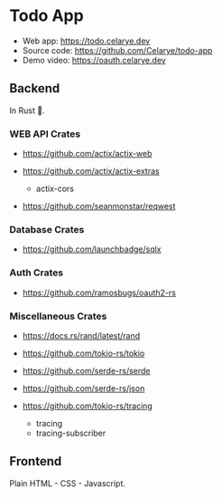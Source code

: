 # Todo App

- Web app: https://todo.celarye.dev
- Source code: https://github.com/Celarye/todo-app
- Demo video: https://oauth.celarye.dev

## Backend

In Rust 🦀.

### WEB API Crates

- https://github.com/actix/actix-web
- https://github.com/actix/actix-extras
	- actix-cors

- https://github.com/seanmonstar/reqwest

### Database Crates

- https://github.com/launchbadge/sqlx

### Auth Crates

- https://github.com/ramosbugs/oauth2-rs

### Miscellaneous Crates

- https://docs.rs/rand/latest/rand

- https://github.com/tokio-rs/tokio

- https://github.com/serde-rs/serde
- https://github.com/serde-rs/json

- https://github.com/tokio-rs/tracing
	- tracing
	- tracing-subscriber

## Frontend

Plain HTML - CSS - Javascript.
